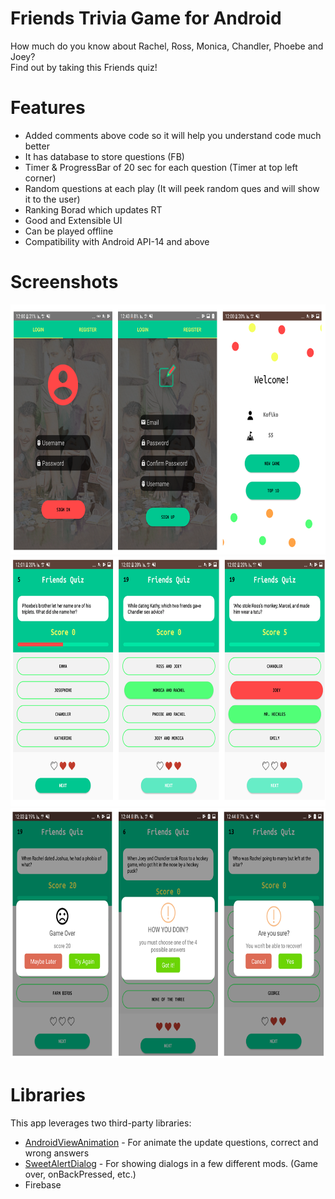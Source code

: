# Friends Trivia Game for Android

How much do you know about Rachel, Ross, Monica, Chandler, Phoebe and Joey?<br/> Find out by taking this Friends quiz!

# Features
- Added comments above code so it will help you understand code much better 
- It has database to store questions (FB)
- Timer & ProgressBar of 20 sec for each question (Timer at top left corner)
- Random questions at each play (It will peek random ques and will show it to the user)
- Ranking Borad which updates RT
- Good and Extensible UI
- Can be played offline 
- Compatibility with Android API-14 and above

  
# Screenshots
<p align="center">
<img  width="700" height="400" src="https://raw.githubusercontent.com/Gal26/Android-Friends-Trivia-Game/master/ReadMEImg/LoginNReg.PNG">

<img  width="700" height="400" src="https://raw.githubusercontent.com/Gal26/Android-Friends-Trivia-Game/master/ReadMEImg/Question.PNG">

<img width="700" height="400" src="https://raw.githubusercontent.com/Gal26/Android-Friends-Trivia-Game/master/ReadMEImg/Dialogs.PNG">
</p>


# Libraries
This app leverages two third-party libraries:
 * [AndroidViewAnimation](https://github.com/daimajia/AndroidViewAnimations) - For animate the update questions, correct and wrong answers
  * [SweetAlertDialog](https://github.com/pedant/sweet-alert-dialog) - For showing dialogs in a few different mods. (Game over, onBackPressed, etc.) 
  * Firebase



